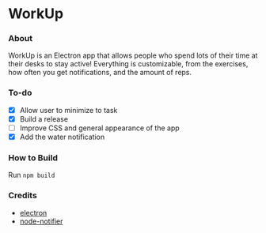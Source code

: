 # WorkUp

### About
WorkUp is an Electron app that allows people who spend lots of their time at their desks to stay active! Everything is customizable, from the exercises, how often you get notifications, and the amount of reps.

### To-do
- [x] Allow user to minimize to task
- [x] Build a release
- [ ] Improve CSS and general appearance of the app
- [x] Add the water notification

### How to Build
Run `npm build`

### Credits
* [electron](https://github.com/electron/electron)
* [node-notifier](https://github.com/mikaelbr/node-notifier)
